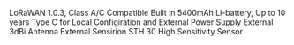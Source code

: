 LoRaWAN 1.0.3, Class A/C Compatible
Built in 5400mAh Li-battery, Up to 10 years
Type C for Local Configiration and External Power Supply
External 3dBi Antenna
External Sensirion STH 30 High Sensitivity Sensor
